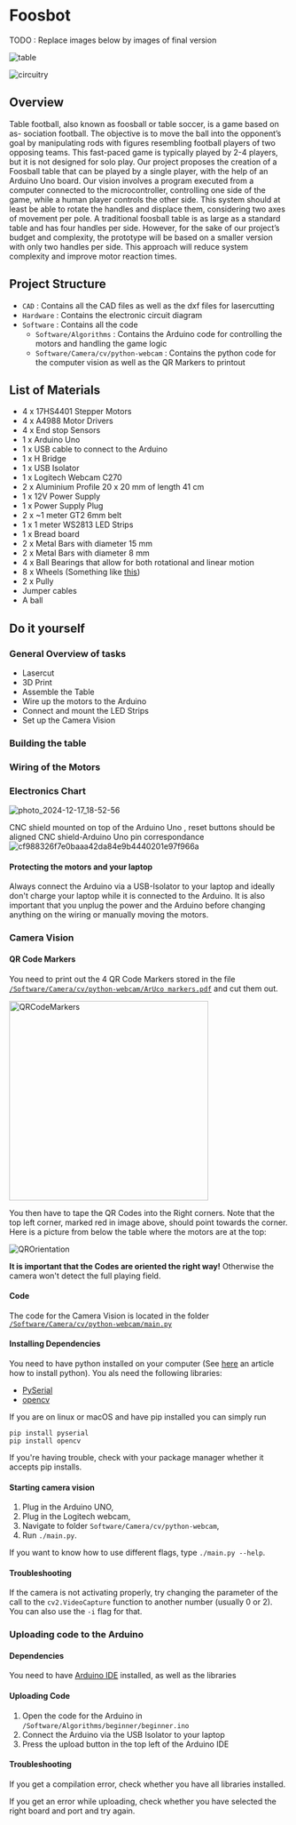 # Foosbot
TODO : Replace images below by images of final version

![table](https://github.com/user-attachments/assets/b8c47ceb-1c6e-445f-9500-ef7e5aeb1a10)


![circuitry](https://github.com/user-attachments/assets/d1ccab5b-6c06-4c52-b9e3-3810068a2918)

## Overview
Table football, also known as foosball or table soccer, is a game based on as- sociation football. The objective is to move the ball into the opponent’s goal by manipulating rods with figures resembling football players of two opposing teams. This fast-paced game is typically played by 2-4 players, but it is not designed for solo play.
Our project proposes the creation of a Foosball table that can be played by a single player, with the help of an Arduino Uno board. Our vision involves a program executed from a computer connected to the microcontroller, controlling one side of the game, while a human player controls the other side. This system should at least be able to rotate the handles and displace them, considering two axes of movement per pole.
A traditional foosball table is as large as a standard table and has four handles per side. However, for the sake of our project’s budget and complexity, the prototype will be based on a smaller version with only two handles per side. This approach will reduce system complexity and improve motor reaction times.

## Project Structure
- `CAD` : Contains all the CAD files as well as the dxf files for lasercutting
- `Hardware` : Contains the electronic circuit diagram
- `Software` : Contains all the code
  - `Software/Algorithms` : Contains the Arduino code for controlling the motors and handling the game logic
  - `Software/Camera/cv/python-webcam` : Contains the python code for the computer vision as well as the QR Markers to printout
## List of Materials
- 4 x 17HS4401 Stepper Motors
- 4 x A4988 Motor Drivers
- 4 x End stop Sensors
- 1 x Arduino Uno
- 1 x USB cable to connect to the Arduino
- 1 x H Bridge
- 1 x USB Isolator
- 1 x Logitech Webcam C270
- 2 x Aluminium Profile 20 x 20 mm of length 41 cm
- 1 x 12V Power Supply
- 1 x Power Supply Plug
- 2 x ~1 meter GT2 6mm belt
- 1 x 1 meter WS2813 LED Strips
- 1 x Bread board
- 2 x Metal Bars with diameter 15 mm
- 2 x Metal Bars with diameter 8 mm
- 4 x Ball Bearings that allow for both rotational and linear motion
- 8 x Wheels (Something like [this](https://www.zyltech.com/zyltech-20-series-wheel-pulley-bearing-for-2020-aluminum-extrusion-v-slot-compatible/))
- 2 x Pully
- Jumper cables
- A ball

## Do it yourself
### General Overview of tasks
- Lasercut
- 3D Print
- Assemble the Table
- Wire up the motors to the Arduino
- Connect and mount the LED Strips
- Set up the Camera Vision

### Building the table

### Wiring of the Motors
### Electronics Chart
![photo_2024-12-17_18-52-56](https://github.com/user-attachments/assets/1b046676-7fc6-4c36-af1d-b620efba9c2d)


CNC shield mounted on top of the Arduino Uno , reset buttons should be aligned 
CNC shield-Arduino Uno pin correspondance
![cf988326f7e0baaa42da84e9b4440201e97f966a](https://github.com/user-attachments/assets/9fa05bec-4b6c-4132-ae6e-10df3555fa08)


#### Protecting the motors and your laptop
Always connect the Arduino via a USB-Isolator to your laptop and ideally don't charge your laptop while it is connected to the Arduino.
It is also important that you unplug the power and the Arduino before changing anything on the wiring or manually moving the motors.


### Camera Vision
#### QR Code Markers
You need to print out the 4 QR Code Markers stored in the file
[`/Software/Camera/cv/python-webcam/ArUco markers.pdf`](https://github.com/epfl-cs358/2024fa-foosbot/blob/main/Software/Camera/cv/python-webcam/ArUco%20markers.pdf)
and cut them out. 

<img width="359" alt="QRCodeMarkers" src="https://github.com/user-attachments/assets/70fe4499-404d-41a1-beef-c1cddc03354b" />



You then have to tape the QR Codes into the Right corners. Note that the top left corner, marked red in image above, should point towards the corner.
Here is a picture from below the table where the motors are at the top:

![QROrientation](https://github.com/user-attachments/assets/b5999db4-da25-40d2-b06f-c2f30c9e86fd)



__It is important that the Codes are oriented the right way!__
Otherwise the camera won't detect the full playing field.

#### Code
The code for the Camera Vision is located in the folder
[`/Software/Camera/cv/python-webcam/main.py`](https://github.com/epfl-cs358/2024fa-foosbot/blob/main/Software/Camera/cv/python-webcam/main.py)
#### Installing Dependencies
You need to have python installed on your computer (See [here](https://realpython.com/installing-python/) an article how to install python).
You als need the following libraries:
- [PySerial](https://pypi.org/project/pyserial/)
- [opencv](https://opencv.org/)

If you are on linux or macOS and have pip installed you can simply run 

```commandline
pip install pyserial
pip install opencv
```
If you're having trouble, check with your package manager whether it accepts pip installs.

#### Starting camera vision

1. Plug in the Arduino UNO,
2. Plug in the Logitech webcam,
3. Navigate to folder ` Software/Camera/cv/python-webcam `,
4. Run ` ./main.py `.

If you want to know how to use different flags, type `./main.py --help`.

#### Troubleshooting

If the camera is not activating properly, try changing the parameter of the
call to the ` cv2.VideoCapture ` function to another number (usually 0 or 2).
You can also use the `-i` flag for that.

### Uploading code to the Arduino
#### Dependencies
You need to have [Arduino IDE](https://www.arduino.cc/en/software) installed, as well as the libraries
#### Uploading Code
1. Open the code for the Arduino in `/Software/Algorithms/beginner/beginner.ino`
2. Connect the Arduino via the USB Isolator to your laptop
3. Press the upload button in the top left of the Arduino IDE

#### Troubleshooting
If you get a compilation error, check whether you have all libraries installed.

If you get an error while uploading, check whether you have selected the right board and port and try again.
